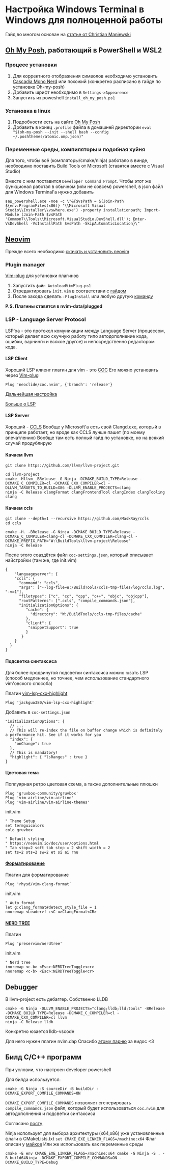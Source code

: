# Настройка Windows Terminal в Windows для полноценной работы

Гайд во многом основан на [статье от Christian Maniewski](https://chmanie.com/post/2020/07/17/modern-c-development-in-neovim/)

## [Oh My Posh](https://ohmyposh.dev/), работающий в PowerShell и WSL2

### Процесс установки
1) Для корректного отображения символов необходимо установить [Cascadia Mono Nerd](https://www.nerdfonts.com/font-downloads) или похожий (конкретно расписано в гайде по установке Oh-my-posh)
2) Добавить шрифт необходимо в `Settings->Appearence`
3) Запустить из poweshell `install_oh_my_posh.ps1`

### Установка в linux
1) Подробности есть на сайте [Oh My Posh](https://ohmyposh.dev/)
2) Добавить в конец `.profile` файла в домашней директории `eval "$(oh-my-posh --init --shell bash --config ~/.poshthemes/atomic.omp.json)"`

### Переменные среды, компиляторы и подобная хуйня

Для того, чтобы всё (компляторы/cmake/ninja) работало в винде, необходимо поставить Build Tools от Microsoft (ставятся вместе с Visual Studio)

Вместе с ним поставится `Developer Command Prompt`. Чтобы этот же функционал работал в обычном (или не совсем) powershell, в json файл для Windows Terminal'а нужно добавить

```
ваш_powershell.exe -noe -c \"&{$vsPath = &(Join-Path ${env:ProgramFiles(x86)} '\\Microsoft Visual Studio\\Installer\\vswhere.exe') -property installationpath; Import-Module (Join-Path $vsPath 'Common7\\Tools\\Microsoft.VisualStudio.DevShell.dll'); Enter-VsDevShell -VsInstallPath $vsPath -SkipAutomaticLocation}\"
```

## [Neovim](https://neovim.io/) 

Прежде всего необходимо [скачать и установить neovim](https://github.com/neovim/neovim/wiki/Installing-Neovim)

### Plugin manager

[Vim-plug](https://github.com/junegunn/vim-plug) для установки плагинов

1) Запустить ``файл AutoloadVimPlug.ps1``
2) Отредактировать ``init.vim`` в соответствии с [гайдом](https://github.com/junegunn/vim-plug#example)
3) После захода сделать ``:PlugInstall`` или любую другую [команду](https://github.com/junegunn/vim-plug#commands)

**P.S. Плагины ставятся в nvim-data/plugged**

### LSP - Language Server Protocol

LSP'ха - это протокол комуникации между Language Server (процессом, который делает всю скучную работу типо автодополнение кода, ошибки, варнинги и всякое другое) и непосредственно редактором кода.

#### LSP Client

Хороший LSP клиент плагин для vim - это [COC](https://github.com/neoclide/coc.nvim)
Его можно установить через [Vim-plug](https://github.com/junegunn/vim-plug)
```
Plug 'neoclide/coc.nvim', {'branch': 'release'}
```

[Дальнейшая настройка](https://github.com/neoclide/coc.nvim#example-vim-configuration)

[Больше о LSP](https://learn.microsoft.com/en-us/visualstudio/extensibility/language-server-protocol?view=vs-2022)

#### LSP Server

Хороший - [CCLS](https://github.com/MaskRay/ccls/wiki/Build)
Вообще у Microsoft'а есть свой Clangd.exe, который в принципе работает, но вроде как CCLS лучше пашет (по моему впечатлению)
Вообще там есть полный гайд по установке, но на всякий случай продублирую

#### Качаем llvm
```
git clone https://github.com/llvm/llvm-project.git

cd llvm-project
cmake -Hllvm -BRelease -G Ninja -DCMAKE_BUILD_TYPE=Release -DCMAKE_C_COMPILER=cl -DCMAKE_CXX_COMPILER=cl -DLLVM_TARGETS_TO_BUILD=X86 -DLLVM_ENABLE_PROJECTS=clang
ninja -C Release clangFormat clangFrontendTool clangIndex clangTooling clang
```

#### Качаем ccls

```
git clone --depth=1 --recursive https://github.com/MaskRay/ccls
cd ccls

cmake -H. -BRelease -G Ninja -DCMAKE_BUILD_TYPE=Release -DCMAKE_C_COMPILER=clang-cl -DCMAKE_CXX_COMPILER=clang-cl -DCMAKE_PREFIX_PATH="W:\BuildTools\llvm-project\Release"
ninja -C Release
```

После этого соаздётся файл `coc-settings.json`, который описывает найстройки (там же, где init.vim)

```
{
    "languageserver": {
    "ccls": {
      "command": "ccls",
      "args": ["--log-file=W:/BuildTools/ccls-tmp-files/log/ccls.log", "-v=1"],
      "filetypes": ["c", "cc", "cpp", "c++", "objc", "objcpp"],
      "rootPatterns": [".ccls", "compile_commands.json"],
      "initializationOptions": {
         "cache": {
           "directory": "W:/BuildTools/ccls-tmp-files/cache"
         },
         "client": {
          "snippetSupport": true
         }
       }
    }
  }
}
```

#### Подсветка синтаксиса

Для более продвинутой подсветки синтаксиса можно юзать LSP (способ медленнее, но точнее, чем использование стандартного vim'овского способа)

Плагин [vim-lsp-cxx-highlight](https://github.com/jackguo380/vim-lsp-cxx-highlight)

```
Plug 'jackguo380/vim-lsp-cxx-highlight'
```

Добавить в `coc-settings.json`
```
"initializationOptions": {
  // ...
  // This will re-index the file on buffer change which is definitely a performance hit. See if it works for you
  "index": {
    "onChange": true
  },
  // This is mandatory!
  "highlight": { "lsRanges" : true }
}
```

#### Цветовая тема

Поплуярная ретро цветовая схема, а также дополнительные плюшки
```
Plug 'gruvbox-community/gruvbox'
Plug 'vim-airline/vim-airline'
Plug 'vim-airline/vim-airline-themes'
```

init.vim
```
" Theme Setup
set termguicolors
colo gruvbox

" Default styling
" https://neovim.io/doc/user/options.html
" Tab stop=2 soft tab stop = 2 shift width = 2
set ts=2 sts=2 sw=2 et si ai rnu
```

#### [Форматирование](https://github.com/rhysd/vim-clang-format)

Плагин для форматирование
```
Plug 'rhysd/vim-clang-format`
```

init.vim
```
" Auto format
let g:clang_format#detect_style_file = 1
nnoremap <Leader>f :<C-u>ClangFormat<CR>
```

#### [NERD TREE](https://github.com/preservim/nerdtree)

Плагин
```
Plug 'preservim/nerdtree'
```

init.vim
```
" Nerd tree
inoremap <c-b> <Esc>:NERDTreeToggle<cr>
nnoremap <c-b> <Esc>:NERDTreeToggle<cr>
```

## Debugger

В llvm-project есть дебаггер. Собственно LLDB

```
cmake -G Ninja -DLLVM_ENABLE_PROJECTS="clang;lldb;lld;tools" -BRelease -DCMAKE_BUILD_TYPE=Release -DCMAKE_C_COMPILER=cl -DCMAKE_CXX_COMPILER=cl llvm
ninja -C Release lldb
```

Конкретно юзается lldb-vscode

Для него нужен плагин nvim.dap
Спасибо [этому парню](https://www.youtube.com/watch?v=ga3Cas7vNCk&t=5s) за видос <3

## Билд C/C++ программ
При условии, что настроен developer powershell

Для билда используется:

```
cmake -G Ninja -S sourceDir -B buildDir -DCMAKE_EXPORT_COMPILE_COMMANDS=ON
```

`DCMAKE_EXPORT_COMPILE_COMMANDS` позволяет сгенерировать `compile_commands.json` файл, который будет использоваться `coc.nvim` для автодополнения и подсветки синтаксиса

Согласано [посту](https://stackoverflow.com/questions/47581784/building-a-x86-application-with-cmake-ninja-and-clang-on-x64-windows)

Ninja использует для выбора архитектуры (x64,x86) уже установленные флаги в CMakeLists.txt `set CMAKE_EXE_LINKER_FLAGS=/machine:x64`
Флаг описан у [майков](https://learn.microsoft.com/en-us/cpp/build/how-to-configure-visual-cpp-projects-to-target-64-bit-platforms?redirectedfrom=MSDN&view=msvc-160)
Или же использовать как переменные среды
```
cmake -E env CMAKE_EXE_LINKER_FLAGS=/machine:x64 cmake -G Ninja -S . -B build64Ninja -DCMAKE_EXPORT_COMPILE_COMMANDS=ON -DCMAKE_BUILD_TYPE=Debug
```

